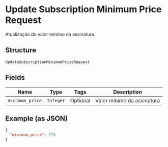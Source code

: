 
# Update Subscription Minimum Price Request

Atualização do valor mínimo da assinatura

## Structure

`UpdateSubscriptionMinimumPriceRequest`

## Fields

| Name | Type | Tags | Description |
|  --- | --- | --- | --- |
| `minimum_price` | `Integer` | Optional | Valor mínimo da assinatura |

## Example (as JSON)

```json
{
  "minimum_price": 176
}
```


